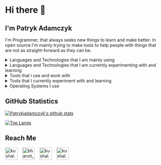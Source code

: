 # Hi there 👋
## I'm Patryk Adamczyk
I'm Programmer, that always seeks new things to learn and make better. In open source I'm mainly trying to make tools to help people with things that are not as straight-forward as they can be.

<details>
  <summary> Languages and Technologies that I am mainly using </summary>

  <table>
    <tr>
      <td align="center"> Python </td>
      <td align="center"> PHP </td>
      <td align="center"> JavaScript </td>
      <td align="center"> TypeScript </td>
    </tr>
    <tr>
      <td align="center"> JavaScript + Flow </td>
      <td align="center"> REST API </td>
      <td align="center"> SOAP API </td>
      <td align="center"> Node.js </td>
    </tr>
    <tr>
      <td align="center"> Electron </td>
      <td align="center"> React </td>
      <td align="center"> Preact </td>
      <td align="center"> Redux </td>
    </tr>
    <tr>
      <td align="center"> GraphQL </td>
      <td align="center"> C# </td>
      <td align="center"> XML / YAML / JSON </td>
      <td align="center"> SQL </td>
    </tr>
  </table>
</details>

<details>
  <summary> Languages and Technologies that I am currently experimenting with and learning </summary>

  <ul>
    <li> Go </li>
    <li> Django (learning second time) </li>
  </ul>

</details>

<details>
  <summary> Tools that i use and work with </summary>

  <table>
    <tr>
      <td> <b> IDE / Editor </b> </td>
      <td>
        <ul>
          <li> IntelliJ IDEA Ultimate </li>
          <li> Microsoft Visual Studio Code (sometimes) </li>
          <li> Microsoft Visual Studio (sometimes) </li>
        </ul>
      </td>
    </tr>
    <tr>
      <td> <b> Shell </b> </td>
      <td>
        <ul>
          <li> Bash (alf, opcode, starship) </li>
          <li> PowerShell Core </li>
        </ul>
      </td>
    </tr>
    <tr>
      <td> <b> Task Management </b> </td>
      <td>
        <ul>
          <li> Todoist </li>
          <li> Trello </li>
        </ul>
      </td>
    </tr>
    <tr>
      <td> <b> Knowledge Management </b> </td>
      <td>
        <ul>
          <li> Notion </li>
          <li> Bookstack </li>
          <li> Google Docs / Microsoft Office </li>
        </ul>
      </td>
    </tr>
    <tr>
      <td> <b> Code Hosting </b> </td>
      <td>
        <ul>
          <li> GitHub </li>
          <li> GitLab </li>
          <li> BitBucket </li>
        </ul>
      </td>
    </tr>
    <tr>
      <td> <b> Email </b> </td>
      <td>
        <ul>
          <li> Postbox </li>
        </ul>
      </td>
    </tr>
    <tr>
      <td> <b> Browser </b> </td>
      <td>
        <ul>
          <li> Microsoft Edge (Chromium) </li>
          <li> Google Chrome </li>
        </ul>
      </td>
    </tr>
    <tr>
      <td> <b> Other </b> </td>
      <td>
        <ul>
          <li> Windows Terminal </li>
          <li> Raindrop.io </li>
        </ul>
      </td>
    </tr>
  </table>
</details>

<details>
  <summary> Tools that I currently experiment with and learning </summary>
  
  <ul>
    <li> NeoVim (+ FVim) </li>
    <li> Ranger </li>
    <li> Ansible </li>
  </ul>
</details>

<details>
  <summary> Operating Systems I use </summary>
  
  <ul>
    <li> Windows 10 </li>
    <li> Linux Mint </li>
    <li> Linux Ubuntu </li>
  </ul>

</details>

## GitHub Statistics
[![Patrykjadamczyk's github stats](https://github-readme-stats.vercel.app/api?username=patrykjadamczyk&count_private=true&show_icons=true&theme=dark)](https://github.com/patrykjadamczyk)

[![Top Langs](https://github-readme-stats.vercel.app/api/top-langs/?username=patrykjadamczyk)](https://github.com/patrykjadamczyk)

## Reach Me

<p align="left">
  <a href="https://www.instagram.com/patrykastrokiler/" target="blank"><img align="center" src="https://cdn.jsdelivr.net/npm/simple-icons@3.0.1/icons/instagram.svg" alt="kushal.bhanot" height="40" width="40" /></a> &nbsp;&nbsp;
  <a href="https://twitter.com/PatrykJAdamczyk" target="blank"><img align="center" src="https://cdn.jsdelivr.net/npm/simple-icons@3.0.1/icons/twitter.svg" alt="bhanot_kushal" height="40" width="40" /></a> &nbsp;&nbsp;
  <a href="https://www.facebook.com/Patrykastrokiler" target="blank"><img align="center" src="https://cdn.jsdelivr.net/npm/simple-icons@3.0.1/icons/facebook.svg" alt="kushal.bhanot.98" height="40" width="40" /></a> &nbsp;&nbsp;
  <a href="https://open.spotify.com/user/patrykastrokiler" target="blank"><img align="center" src="https://cdn.jsdelivr.net/npm/simple-icons@3.0.1/icons/spotify.svg" alt="kushal.bhanot.98" height="40" width="40" /></a>
  &nbsp;&nbsp;
</p>
